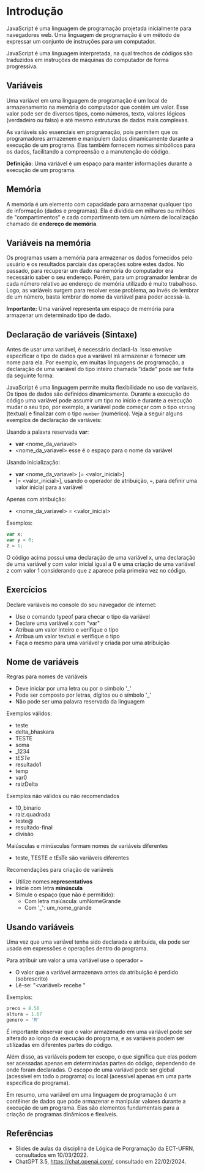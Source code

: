 # Introdução  

JavaScript é uma linguagem de programação projetada inicialmente para navegadores web. Uma linguagem de programação é um método de expressar um conjunto de instruções para um computador. 

JavaScript é uma linguagem interpretada, na qual trechos de códigos são traduzidos em instruções de máquinas do computador de forma progressiva. 


## Variáveis

Uma variável em uma linguagem de programação é um local de armazenamento na memória do computador que contém um valor. Esse valor pode ser de diversos tipos, como números, texto, valores lógicos (verdadeiro ou falso) e até mesmo estruturas de dados mais complexas.

As variáveis são essenciais em programação, pois permitem que os programadores armazenem e manipulem dados dinamicamente durante a execução de um programa. Elas também fornecem nomes simbólicos para os dados, facilitando a compreensão e a manutenção do código.

**Definição**: Uma variável é um espaço para manter informações durante a execução de um programa. 

## Memória 

A memória é um elemento com capacidade para armazenar qualquer tipo de informação (dados e programas). Ela é dividida em milhares ou milhões de "compartimentos" e cada compartimento tem um número de localização chamado de **endereço de memória**. 


## Variáveis na memória 

Os programas usam a memória para armazenar os dados fornecidos pelo usuário e os resultados parciais das operações sobre estes dados. No passado, para recuperar um dado na memória do computador era necessário saber o seu endereço. Porém, para um programador lembrar de cada número relativo ao endereço de memória utilizado é muito trabalhoso. Logo, as variáveis surgem para resolver esse problema, ao invés de lembrar de um número, basta lembrar do nome da variável para poder acessá-la.    


**Importante:** Uma variável representa um espaço de memória para armazenar um determinado tipo de dado. 

## Declaração de variáveis (Sintaxe) 
Antes de usar uma variável, é necessário declará-la. Isso envolve especificar o tipo de dados que a variável irá armazenar e fornecer um nome para ela. Por exemplo, em muitas linguagens de programação, a declaração de uma variável do tipo inteiro chamada "idade" pode ser feita da seguinte forma:

JavaScript é uma linguagem permite muita flexibilidade no uso de varíaveis. Os tipos de dados são definidos dinamicamente. Durante a execução do código uma variável pode assumir um tipo no início e durante a execução mudar o seu tipo, por exemplo, a variável pode começar com o tipo `string` (textual) e finalizar com o tipo `number` (numérico). Veja a seguir alguns exemplos de declaração de variáveis: 

Usando a palavra reservada **var**:
* **var** <nome_da_variavel>
* <nome_da_variavel> esse é o espaço para o nome da variável 

Usando inicialização: 
* **var** <nome_da_variavel> [= <valor_inicial>]
* [= <valor_inicial>], usando o operador de atribuição, `=`, para definir uma valor inicial para a variável 

Apenas com atribuição: 
* <nome_da_variavel> = <valor_inicial> 

Exemplos: 
```javascript
var x; 
var y = 0;
z = 1; 
``` 
O código acima possui uma declaração de uma variável x, uma declaração de uma variável y com valor inicial igual a 0 e uma criação de uma variável z com valor 1 considerando que z aparece pela primeira vez no código. 

## Exercícios

Declare variáveis no console do seu navegador de internet:   
* Use o comando typeof para checar o tipo da variável 
* Declare uma variável x com "var" 
* Atribua um valor inteiro e verifique o tipo
* Atribua um valor textual e verifique o tipo  
* Faça o mesmo para uma variável y criada por uma atribuição 

## Nome de variáveis

Regras para nomes de variáveis
* Deve iniciar por uma letra ou por o símbolo '_'
* Pode ser composto por letras, dígitos ou o símbolo '_' 
* Não pode ser uma palavra reservada da linguagem

Exemplos válidos: 
* teste			
* delta_bhaskara		
* TESTE
* soma			
* _1234				
* _tESTe_				
* resultado1
* temp			
* var0				
* raizDelta			

Exemplos não válidos ou não recomendados 
* 10_binario		
* raiz.quadrada		
* teste@				
* resultado-final 		
* divisão

Maiúsculas e minúsculas formam nomes de variáveis diferentes 
* teste, TESTE e tEsTe são variáveis diferentes 

Recomendações para criação de variáveis
* Utilize nomes **representativos**
* Inicie com letra **minúscula**
* Simule o espaço (que não é permitido):
  * Com letra maiúscula: umNomeGrande
  * Com '_': um_nome_grande
 
## Usando variáveis
Uma vez que uma variável tenha sido declarada e atribuída, ela pode ser usada em expressões e operações dentro do programa. 

Para atribuir um valor a uma variável use o operador `=`
* O valor que a variável armazenava antes da atribuição é perdido (sobrescrito)
* Lê-se: "<variável> recebe <valor>" 

Exemplos:
```javascript
preco = 8.50
altura = 1.67
genero = 'M'
```

É importante observar que o valor armazenado em uma variável pode ser alterado ao longo da execução do programa, e as variáveis podem ser utilizadas em diferentes partes do código.

Além disso, as variáveis podem ter escopo, o que significa que elas podem ser acessadas apenas em determinadas partes do código, dependendo de onde foram declaradas. O escopo de uma variável pode ser global (acessível em todo o programa) ou local (acessível apenas em uma parte específica do programa).

Em resumo, uma variável em uma linguagem de programação é um contêiner de dados que pode armazenar e manipular valores durante a execução de um programa. Elas são elementos fundamentais para a criação de programas dinâmicos e flexíveis.

## Referências 
* Slides de aulas da disciplina de Lógica de Porgramação da ECT-UFRN, consultados em 10/03/2022.
* ChatGPT 3.5, https://chat.openai.com/, consultado em 22/02/2024.







